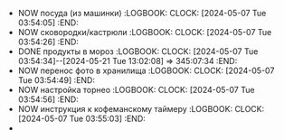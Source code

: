 - NOW посуда (из машинки)
  :LOGBOOK:
  CLOCK: [2024-05-07 Tue 03:54:05]
  :END:
- NOW сковородки/кастрюли
  :LOGBOOK:
  CLOCK: [2024-05-07 Tue 03:54:26]
  :END:
- DONE продукты в мороз
  :LOGBOOK:
  CLOCK: [2024-05-07 Tue 03:54:34]--[2024-05-21 Tue 13:02:08] =>  345:07:34
  :END:
- NOW перенос фото в хранилища
  :LOGBOOK:
  CLOCK: [2024-05-07 Tue 03:54:49]
  :END:
- NOW настройка торнео
  :LOGBOOK:
  CLOCK: [2024-05-07 Tue 03:54:56]
  :END:
- NOW инструкция к кофеманскому таймеру
  :LOGBOOK:
  CLOCK: [2024-05-07 Tue 03:55:03]
  :END:
-